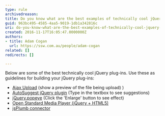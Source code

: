 ```yaml
---
type: rule
archivedreason: 
title: Do you know what are the best examples of technically cool jQuery plug-ins?
guid: 963bc495-4585-4aa5-9019-1db1a342816c
uri: do-you-know-what-are-the-best-examples-of-technically-cool-jquery-plug-ins
created: 2016-11-17T16:05:47.0000000Z
authors:
- title: Adam Cogan
  url: https://ssw.com.au/people/adam-cogan
related: []
redirects: []

---
```



<p>Below are some of the best technically cool jQuery plug-ins. Use these as guidelines for building your jQuery plug-ins&#58;</p><ul><li><a href="http&#58;//www.zurb.com/playground/ajax_upload" target="_blank">Ajax Upload</a>&#160;(show a preview of the file being upload) )</li><li><a href="http&#58;//drew.tenderapp.com/kb/autosuggest-jquery-plugin" target="_blank">AutoSuggest jQuery plugin</a>&#160;(Type in the textbox to see suggestions)</li><li><a href="http&#58;//www.avatar.co.nz/examples/jquery/popeye/" target="_blank">jQuery.popeye</a>&#160;(Click the 'Enlarge' button to see effect)</li><li><a href="http&#58;//www.mediafront.org/project/osmplayer" target="_blank">Open Standard Media Player (jQuery + HTML5)</a><br></li><li><a href="http&#58;//morrisonpitt.com/jsPlumb/html/jquery/demo.html" target="_blank">jsPlumb connector</a>​<br></li></ul>
<br><excerpt class='endintro'></excerpt><br>



